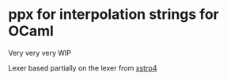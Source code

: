# ppx for interpolation strings for OCaml

Very very very WIP

Lexer based partially on the lexer from
[xstrp4](http://projects.camlcity.org/projects/xstrp4.html)
